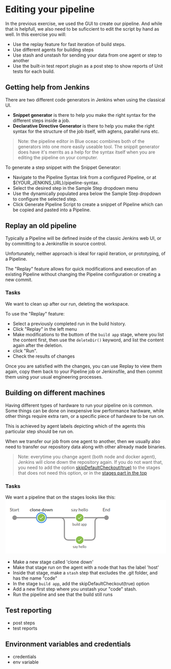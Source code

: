 
# Editing your pipeline

In the previous exercise, we used the GUI to create our pipeline. And while that is helpfull, we also need to be suficcient to edit the script by hand as well.
In this exercise you will:

* Use the replay feature for fast iteration of build steps.
* Use different agents for building steps
* Use stash and unstash for sending your data from one agent or step to another
* Use the built-in test report plugin as a post step to show reports of Unit tests for each build.

## Getting help from Jenkins

There are two different code generators in Jenkins when using the classical UI.

* **Snippet generator** is there to help you make the right syntax for the different steps inside a job.
* **Declarative Directive Generator** is there to help you make the right syntax for the structure of the job itself, with agtens, parallel runs etc.

> Note: the pipeline editor in Blue oceac combines both of the generators into one more easily useable tool. The snippit generator does have it's merrits as a help for the syntax itself when you are editing the pipeline on your computer.

To generate a step snippet with the Snippet Generator:

* Navigate to the Pipeline Syntax link from a configured Pipeline, or at ${YOUR_JENKINS_URL}/pipeline-syntax.
* Select the desired step in the Sample Step dropdown menu
* Use the dynamically populated area below the Sample Step dropdown to configure the selected step.
* Click Generate Pipeline Script to create a snippet of Pipeline which can be copied and pasted into a Pipeline.

## Replay an old pipeline

Typically a Pipeline will be defined inside of the classic Jenkins web UI, or by committing to a Jenkinsfile in source control.

Unfortunately, neither approach is ideal for rapid iteration, or prototyping, of a Pipeline.

The "Replay" feature allows for quick modifications and execution of an existing Pipeline without changing the Pipeline configuration or creating a new commit.

### Tasks

We want to clean up after our run, deleting the workspace.

To use the "Replay" feature:

* Select a previously completed run in the build history.
* Click "Replay" in the left menu
* Make modifications to the buttom of the `build app` stage, where you list the content first, then use the `deleteDir()` keyword, and list the content again after the deletion.
* click "Run".
* Check the results of changes

Once you are satisfied with the changes, you can use Replay to view them again, copy them back to your Pipeline job or Jenkinsfile, and then commit them using your usual engineering processes.

## Building on different machines

Having different types of hardware to run your pipeline on is common. Some things can be done on inexpensive low performance hardware, while other things require extra ram, or a specific piece of hardware to be run on.

This is achieved by agent labels depicting which of the agents this particular step should be run on.

When we transfer our job from one agent to another, then we usually also need to transfer our repository data along with other allready made binaries.

> Note: everytime you change agent (both node and docker agent), Jenkins will clone down the repository again. If you do not want that, you need to add the option [skipDefaultCheckout(true)](https://jenkins.io/doc/book/pipeline/syntax/#options) to the stages that does not need this option, or in the [stages part in the top](https://jenkins.io/blog/2018/04/09/whats-in-declarative/#new-options)

### Tasks

We want a pipeline that on the stages looks like this:
![Stages](../img/stages02.png)

* Make a new stage called 'clone down'
* Make that stage run on the agent with a node that has the label 'host'
* Inside that stage, make a `stash` step that excludes the .git folder, and has the name "code"
* In the stage `build app`, add the skipDefaultCheckout(true) option
* Add a new first step where you unstash your "code" stash.
* Run the pipeline and see that the build still runs

## Test reporting

* post steps
* test reports

## Environment variables and credentials

* credentials
* env variable
